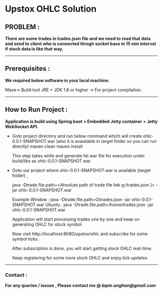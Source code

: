 # Upstox OHLC Solution

## PROBLEM : 

**There are some trades in trades.json file and we need to read that data and send to client who is connected throgh socket base in 15 min interval if stock data is like that way.**


----------------------------------------------------------------------
## Prerequisites : 

**We required below software in your local machine.**

   Mave-> Build tool
   JRE + JDK 1.8 or higher -> For project compilation.

----------------------------------------------------------------------
## How to Run Project :

**Application is build using Spring boot + Embedded Jetty container + Jetty WebSocket API.**

* Goto project directory and run below command which will create ohlc-0.0.1-SNAPSHOT.war  (also it is avaialable in target folder so you can run directly)
	maven clean
	maven install

   This step takes while and generate fat war file for execution under build/libs as ohlc-0.0.1-SNAPSHOT.war
   
* Goto  our project where ohlc-0.0.1-SNAPSHOT.war is available (target folder) , 
 
	java  -Dtrade.file.path=<Absolute path of trade file liek g:/trades.json ]> -jar ohlc-0.0.1-SNAPSHOT.war
	
	 Example 
          Window : java -Dtrade.file.path=G\\trades.json -jar ohlc-0.0.1-SNAPSHOT.war
          Ubuntu : java -Dtrade.file.path=/home/trades.json -jar ohlc-0.0.1-SNAPSHOT.war
	
	Application will start processing trades one by one and keep on generating OHLC for stock symbol.
	
	Now visit http://localhost:8080/upstox/ohlc and subscribe for some symbol ticks.
	
	After subscription is done, you will start getting stock OHLC real-time.
	
	Keep registering for some more stock OHLC and enjoy tick updates.

----------------------------------------------------------------------
### Contact :
**For any queries / issues , Please contact me @ _bipin.anghan@gmail.com_** 

